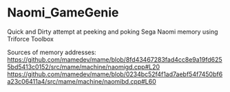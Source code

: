 # Naomi_GameGenie
Quick and Dirty attempt at peeking and poking Sega Naomi memory using Triforce Toolbox

Sources of memory addresses:
https://github.com/mamedev/mame/blob/8fd43467283fad4cc8e9a19fd6255bd5413c0152/src/mame/machine/naomigd.cpp#L20
https://github.com/mamedev/mame/blob/0234bc52f4f1ad7aebf54f7450bf6a23c06411a4/src/mame/machine/naomibd.cpp#L60

